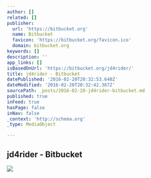 ```yaml
---
author: []
related: []
publisher:
  url: 'https://bitbucket.org'
  name: Bitbucket
  favicon: 'https://bitbucket.org/favicon.ico'
  domain: bitbucket.org
keywords: []
description: ''
app_links: []
isBasedOnUrl: 'https://bitbucket.org/jd4rider/'
title: jd4rider - Bitbucket
datePublished: '2016-02-20T20:32:53.648Z'
dateModified: '2016-02-20T20:32:42.367Z'
sourcePath: _posts/2016-02-20-jd4rider-bitbucket.md
published: true
inFeed: true
hasPage: false
inNav: false
_context: 'http://schema.org'
_type: MediaObject

---
```

<article style=""><h1>jd4rider - Bitbucket</h1><img src="https://bitbucket.org/account/jd4rider/avatar/256/?ts=1455994884" /></article>